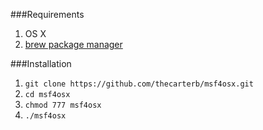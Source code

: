 ###Requirements
1. OS X
2. [brew package manager](brew.sh)

###Installation

1. `git clone https://github.com/thecarterb/msf4osx.git`
2. `cd msf4osx`
3. `chmod 777 msf4osx`
4. `./msf4osx`
